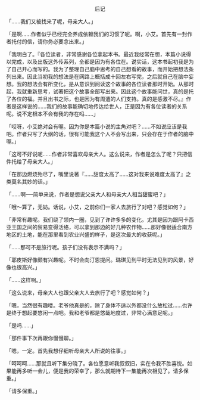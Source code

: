<p align="center">后记</p>

「……我们又被找来了呢，母亲大人。」

「是啊……作者似乎已经完全养成依赖我们的习惯了呢。啊，小艾。首先有一封作者托付的信，请你务必要念出来。」

「我明白了。『各位读者，非常感谢各位拿起本书。最近我经常在想，本篇小说得以完成，以及出版这外传系列，全都是因为有各位在。说实话，这本书起初我是为了自己开心而写的。我为了整理自己脑中思考的自己想看的故事，而开始把想法条列出来。因此当初我的想法是在网路上概括成十回左右写完，之后就自己在脑中妄想。我的想法会有所变化，是从意识到阅读这个故事的各位读者那时开始。从那时起，我就重新思考，试著把这个故事全部写出来。因此这个故事能问世，真的是托了各位的福。并且出书之际，也是因为有周遭的人们支持。真的是感激不尽。』作者是这样说的……我们的故事能确切地传达给世人，正是因为有各位读者的关系呢。说不定根本不会有我的存在吗……」

「哎呀，小艾绝对会有喔。因为你是本篇小说的主角对吧？……不如说应该是我吧。作者只写了大纲的话，很有可能我这个人不会写出来，只会存在于作者的脑中喔。」

「这可不好说呢……作者非常喜欢母亲大人。这么说来，作者是怎么了呢？只把信件托给了母亲大人。」

「在那边燃烧殆尽了，嘴里说著『……甜度太高了……这对我来说难度太高了』之类莫名其妙的话。」

「……啊──简单来说，作者是想说父亲大人和母亲大人相当甜蜜吧？」

「哦～算了，无妨。话说，小艾，之前你们一家人去旅行了对吧？感觉如何？」

「非常有趣呢。我们绕了领内一圈，见到了许许多多的变化。尤其是因为跟阿卡西亚王国之间的贸易变得活络，可以拿到那边的好几种农作物……那好像很适合南方地区的土地，能在那里看到农业兴盛的样子，是这次最大的收获呢。」

「……那可不是旅行呢。孩子们没有表示不满吗？」

「耶皮斯好像颇有兴趣呢。不时会向汀恩提问。璐琪见到平时无法见到的风景，好像也很高兴。」

「……这样啊。」

「这么说来，母亲大人也跟父亲大人去旅行了吧？感觉如何？」

「嗯，当然很有趣喽。老爷他真是的，除了身体不适以外都没什么放松过……也许是终于想起要悠闲一点吧。我和老爷都是悠哉地度过，非常心满意足呢。」

「是吗……」

「那件事下次再跟你慢慢聊。」

「嗯，一定。首先我想仔细听母亲大人所说的往事。」

「呵呵呵……那就且听下集分晓了。各位愿意听我叙叙旧，实在令我不胜喜悦。如果能再多听一会儿，便是我的荣幸了，那么就期待下一集能再次相见了。请多保重。」

「请多保重。」

